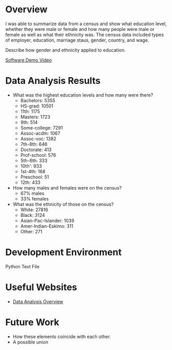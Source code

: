 # Overview

I was able to summarize data from a census and show what education level, whether they were male or female and how many people were male or female as well as what their ethnicity was. The census data included types of employer, education, marriage staus, gender, country, and wage.

Describe how gender and ethnicity applied to education.

[Software Demo Video](https://www.youtube.com/watch?v=4qfiSA1kqMI)

# Data Analysis Results

* What was the highest education levels and how many were there? 
    * Bachelors: 5355
    * HS-grad: 10501
    * 11th: 1175
    * Masters: 1723
    * 9th: 514
    * Some-college: 7291
    * Assoc-acdm: 1067
    * Assoc-voc: 1382
    * 7th-8th: 646
    * Doctorate: 413
    * Prof-school: 576
    * 5th-6th: 333
    * 10th': 933
    * 1st-4th: 168
    * Preschool: 51
    * 12th: 433
* How many males and females were on the census?
    * 67% males
    * 33% females
* What was the ethnicity of those on the census?
    * White: 27816
    * Black: 3124
    * Asian-Pac-Islander: 1039
    * Amer-Indian-Eskimo: 311
    * Other: 271

# Development Environment

Python 
Text File

# Useful Websites

* [Data Analysis Overview](https://en.wikipedia.org/wiki/Data_science)

# Future Work

* How these elements coincide with each other.
* A possible union